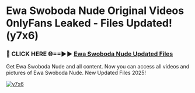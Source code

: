 # Ewa Swoboda Nude Original Videos 0nlyFans Leaked - Files Updated! (y7x6)

<h3>🔴 CLICK HERE 🌐==►► <a href="https://tinyurl.com/52m3yx9h" rel="nofollow">Ewa Swoboda Nude Updated Files</a></h3>

Get Ewa Swoboda Nude and all content. Now you can access all videos and pictures of Ewa Swoboda Nude. New Updated Files 2025!

[![y7x6](https://i.imgur.com/TnHtlc8.gif)](https://tinyurl.com/52m3yx9h)
